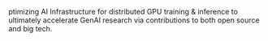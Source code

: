 ptimizing AI Infrastructure for distributed GPU training & inference to ultimately accelerate GenAI research via contributions to both open source and big tech. 
